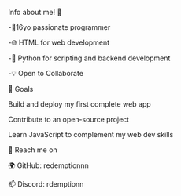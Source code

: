 Info about me! 👋

-🚀16yo passionate programmer  

-🌐 HTML for web development 

-🐍 Python for scripting and backend development 

-💡 Open to Collaborate


🌟 Goals

 Build and deploy my first complete web app
 
 Contribute to an open-source project
 
 Learn JavaScript to complement my web dev skills

📧 Reach me on

  🌍 GitHub: redemptionnn
  
  📫 Discord: rdemptionn


